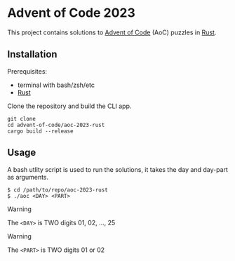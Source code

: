 # Advent of Code 2023

This project contains solutions to [Advent of Code](https://adventofcode.com/about) (AoC) puzzles in 
[Rust](https://www.rust-lang.org/).

## Installation

Prerequisites:

  - terminal with bash/zsh/etc
  - [Rust](https://www.rust-lang.org/tools/install)

Clone the repository and build the CLI app.

```shell
git clone
cd advent-of-code/aoc-2023-rust
cargo build --release
```

## Usage

A bash utlity script is used to run the solutions, it takes the day and day-part as arguments.

```shell
$ cd /path/to/repo/aoc-2023-rust
$ ./aoc <DAY> <PART>
````

> [!warning]
> The `<DAY>` is TWO digits 01, 02, ..., 25

> [!warning]
> The `<PART>` is TWO digits 01 or 02
